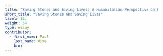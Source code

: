```yaml
---
title: "Saving Stones and Saving Lives: A Humanitarian Perspective on Protecting Cultural Heritage in War"
short_title: "Saving Stones and Saving Lives"
label: 18.
weight: 34
type: essay
contributor:
  - first_name: Paul
    last_name: Wise
    bio:
---
```

